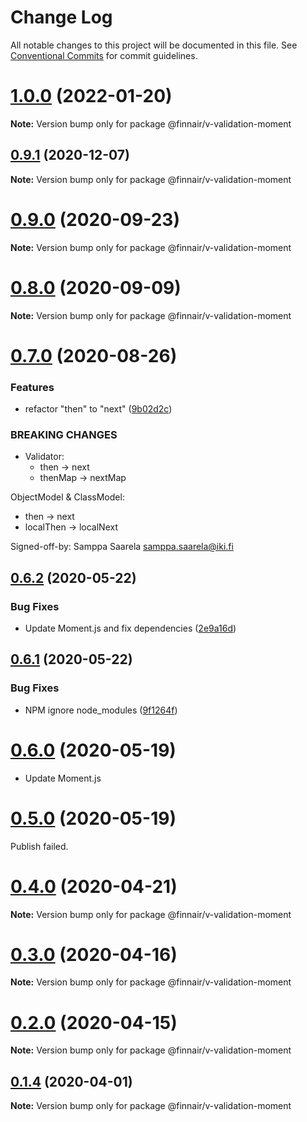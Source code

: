 # Change Log

All notable changes to this project will be documented in this file.
See [Conventional Commits](https://conventionalcommits.org) for commit guidelines.

# [1.0.0](https://github.com/finnair/v-validation/compare/v0.9.1...v1.0.0) (2022-01-20)

**Note:** Version bump only for package @finnair/v-validation-moment





## [0.9.1](https://github.com/finnair/v-validation/compare/v0.9.0...v0.9.1) (2020-12-07)

**Note:** Version bump only for package @finnair/v-validation-moment





# [0.9.0](https://github.com/finnair/v-validation/compare/v0.8.0...v0.9.0) (2020-09-23)

**Note:** Version bump only for package @finnair/v-validation-moment





# [0.8.0](https://github.com/finnair/v-validation/compare/v0.7.0...v0.8.0) (2020-09-09)

**Note:** Version bump only for package @finnair/v-validation-moment





# [0.7.0](https://github.com/finnair/v-validation/compare/v0.6.2...v0.7.0) (2020-08-26)


### Features

* refactor "then" to "next" ([9b02d2c](https://github.com/finnair/v-validation/commit/9b02d2c6cca8f6a5e44633b6dad2df2ecec28af2))


### BREAKING CHANGES

* Validator:
  * then -> next
  * thenMap -> nextMap

ObjectModel & ClassModel:
  * then -> next
  * localThen -> localNext

Signed-off-by: Samppa Saarela <samppa.saarela@iki.fi>





## [0.6.2](https://github.com/finnair/v-validation/compare/v0.6.1...v0.6.2) (2020-05-22)


### Bug Fixes

* Update Moment.js and fix dependencies ([2e9a16d](https://github.com/finnair/v-validation/commit/2e9a16d297994a557133a853ed6556d16552c21a))





## [0.6.1](https://github.com/finnair/v-validation/compare/v0.6.0...v0.6.1) (2020-05-22)


### Bug Fixes

* NPM ignore node_modules ([9f1264f](https://github.com/finnair/v-validation/commit/9f1264f5086e406d30f94f5a47aa3fb6956d725a))





# [0.6.0](https://github.com/finnair/v-validation/compare/v0.5.0...v0.6.0) (2020-05-19)

- Update Moment.js

# [0.5.0](https://github.com/finnair/v-validation/compare/v0.4.0...v0.5.0) (2020-05-19)

Publish failed.

# [0.4.0](https://github.com/finnair/v-validation/compare/v0.3.0...v0.4.0) (2020-04-21)

**Note:** Version bump only for package @finnair/v-validation-moment

# [0.3.0](https://github.com/finnair/v-validation/compare/v0.2.0...v0.3.0) (2020-04-16)

**Note:** Version bump only for package @finnair/v-validation-moment

# [0.2.0](https://github.com/finnair/v-validation/compare/v0.1.4...v0.2.0) (2020-04-15)

**Note:** Version bump only for package @finnair/v-validation-moment

## [0.1.4](https://github.com/finnair/v-validation/compare/v0.1.3...v0.1.4) (2020-04-01)

**Note:** Version bump only for package @finnair/v-validation-moment
